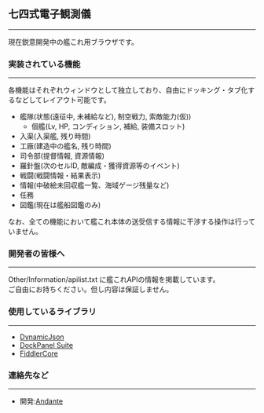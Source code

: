 ﻿
## 七四式電子観測儀
---

現在鋭意開発中の艦これ用ブラウザです。  

### 実装されている機能
---
各機能はそれぞれウィンドウとして独立しており、自由にドッキング・タブ化するなどしてレイアウト可能です。

* 艦隊(状態(遠征中, 未補給など), 制空戦力, 索敵能力(仮))
    * 個艦(Lv, HP, コンディション, 補給, 装備スロット)
* 入渠(入渠艦, 残り時間)
* 工廠(建造中の艦名, 残り時間)
* 司令部(提督情報, 資源情報)
* 羅針盤(次のセルID, 敵編成・獲得資源等のイベント)
* 戦闘(戦闘情報・結果表示)
* 情報(中破絵未回収艦一覧、海域ゲージ残量など)
* 任務
* 図鑑(現在は艦船図鑑のみ)

なお、全ての機能において艦これ本体の送受信する情報に干渉する操作は行っていません。

### 開発者の皆様へ
---

Other/Information/apilist.txt に艦これAPIの情報を掲載しています。  
ご自由にお持ちください。但し内容は保証しません。  

### 使用しているライブラリ
---

* [DynamicJson](http://dynamicjson.codeplex.com/) 
* [DockPanel Suite](http://dockpanelsuite.com/)
* [FiddlerCore](http://www.telerik.com/fiddler/fiddlercore)

### 連絡先など
---

* 開発:[Andante](https://twitter.com/andanteyk)
